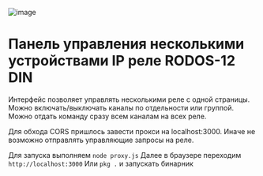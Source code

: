![image](https://github.com/user-attachments/assets/dacd2301-7847-4a68-ab8b-29fe1bd80e29)

# Панель управления несколькими устройствами IP реле RODOS-12 DIN

Интерфейс позволяет управлять несколькими реле с одной страницы.
Можно включать/выключать каналы по отдельности или группой.
Можно отдать команду сразу всем каналам на всех реле.

Для обхода CORS пришлось завести прокси на localhost:3000.
Иначе не возможно отправлять управляющие запросы на реле.

Для запуска выполняем `node proxy.js`
Далее в браузере переходим `http://localhost:3000`
Или `pkg .` и запускать бинарник
